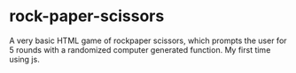 # rock-paper-scissors
A very basic HTML game of rockpaper scissors, which prompts the user for 5 rounds with a randomized computer generated function. My first time using js.